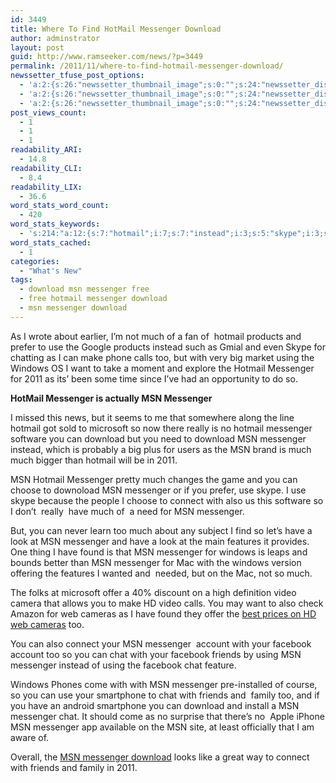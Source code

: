 ```yaml
---
id: 3449
title: Where To Find HotMail Messenger Download
author: adminstrator
layout: post
guid: http://www.ramseeker.com/news/?p=3449
permalink: /2011/11/where-to-find-hotmail-messenger-download/
newssetter_tfuse_post_options:
  - 'a:2:{s:26:"newssetter_thumbnail_image";s:0:"";s:24:"newssetter_disable_image";s:4:"true";}'
  - 'a:2:{s:26:"newssetter_thumbnail_image";s:0:"";s:24:"newssetter_disable_image";s:4:"true";}'
  - 'a:2:{s:26:"newssetter_thumbnail_image";s:0:"";s:24:"newssetter_disable_image";s:4:"true";}'
post_views_count:
  - 1
  - 1
  - 1
readability_ARI:
  - 14.8
readability_CLI:
  - 8.4
readability_LIX:
  - 36.6
word_stats_word_count:
  - 420
word_stats_keywords:
  - 's:214:"a:12:{s:7:"hotmail";i:7;s:7:"instead";i:3;s:5:"skype";i:3;s:5:"using";i:3;s:7:"windows";i:4;s:9:"messenger";i:17;i:2011;i:3;s:8:"download";i:4;s:7:"connect";i:3;s:8:"facebook";i:3;s:4:"chat";i:4;s:7:"friends";i:3;}";'
word_stats_cached:
  - 1
categories:
  - "What's New"
tags:
  - download msn messenger free
  - free hotmail messenger download
  - msn messenger download
---
```

As I wrote about earlier, I&#8217;m not much of a fan of  hotmail products and prefer to use the Google products instead such as Gmial and even Skype for chatting as I can make phone calls too, but with very big market using the Windows OS I want to take a moment and explore the Hotmail Messenger for 2011 as its&#8217; been some time since I&#8217;ve had an opportunity to do so.

**HotMail Messenger is actually MSN Messenger**

I missed this news, but it seems to me that somewhere along the line hotmail got sold to microsoft so now there really is no hotmail messenger software you can download but you need to download MSN messenger instead, which is probably a big plus for users as the MSN brand is much much bigger than hotmail will be in 2011.

MSN Hotmail Messenger pretty much changes the game and you can choose to downoload MSN messenger or if you prefer, use skype. I use skype because the people I choose to connect with also us this software so I don&#8217;t  really  have much of  a need for MSN messenger.

But, you can never learn too much about any subject I find so let&#8217;s have a look at MSN messenger and have a look at the main features it provides. One thing I have found is that MSN messenger for windows is leaps and bounds better than MSN messenger for Mac with the windows version offering the features I wanted and  needed, but on the Mac, not so much.

The folks at microsoft offer a 40% discount on a high definition video camera that allows you to make HD video calls. You may want to also check Amazon for web cameras as I have found they offer the [best prices on HD web cameras][1] too.

You can also connect your MSN messenger  account with your facebook account too so you can chat with your facebook friends by using MSN messenger instead of using the facebook chat feature.

Windows Phones come with with MSN messenger pre-installed of course, so you can use your smartphone to chat with friends and  family too, and if you have an android smartphone you can download and install a MSN messenger chat. It should come as no surprise that there&#8217;s no  Apple iPhone MSN messenger app available on the MSN site, at least officially that I am aware of.

Overall, the [MSN messenger download][2] looks like a great way to connect with friends and family in 2011.

&nbsp;

 [1]: http://www.amazon.com/s?ie=UTF8&ref_=nb_sb_ss_sc_0_7&field-keywords=hd%20webcam&url=search-alias%3Daps&sprefix=hd%20web%20&_encoding=UTF8&tag=ramseeker-20&linkCode=ur2&camp=1789&creative=390957
 [2]: http://explore.live.com/messenger
